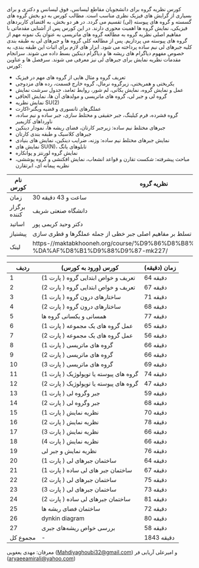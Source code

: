 کورس نظریه گروه برای دانشجویان مقاطع لیسانس، فوق لیسانس و دکتری و برای بسیاری از گرایش های فیزیک نظری مناسب است. مطالب کورس به دو بخش گروه های گسسته و گروه های پیوسته (لی) تقسیم می گردد. در هر دو بخش، به اقتضای کاربردهای فیزیکی، نمایش گروه ها اهمیت محوری دارند. در این کورس پس از آشنایی مقدماتی با مفاهیم اصلی نظریه گروه به مطالعه گروه های ماتریسی به عنوان یک نمونه مهم از گروه های پیوسته می پردازیم. پس از مطالعه کلی گروه ها و جبرهای لی به طبقه بندی کلیه جبرهای لی نیم ساده پرداخته می شود. ابزار های لازم برای اثبات این طبقه بندی، به خصوص مفهوم دیاگرام های ریشه ها و دیاگرام دینکین بسط داده می شوند. سرانجام مقدمات نظریه نمایش برای جبرهای لی نیز معرفی می شوند.
سرفصل ها و عناوین کورس:

- تعریف گروه و مثال هایی از گروه های مهم در فیزیک
- یکریختی و همریختی، زیرگروه نرمال، گروه خارج قسمت، رده های مزدوجی
- عمل و نمایش گروه، نمایش یکانی، لم شور، روابط تعامد، جدول سرشت نمایش
- گروه لی و جبر لی، گروه های ماتریسی و مولدهای آن ها، نمایش الحاقی
- نمایش نظریه SU(2)
- عملگرهای تانسوری و قضیه ویگنر‐اکارت
- گروه فشرده، فرم کیلینگ، جبر حقیقی و مختلط سازی، جبر ساده و نیم ساده، ناورداهای کازیمیر
- جبرهای مختلط نیم ساده: زیرجبر کارتان، فضای ریشه ها، نمودار دینکین
- جبرهای کلاسیک و طبقه بندی کارتان
- نمایش جبرهای مختلط نیم ساده: وزنه، ضرایب دینکین، نمایش های بنیادی
- نمایش های  SU(N)، تابلوهای یانگ
- نمایش گروه لورنتز و پوانکاره
- مباحث پیشرفته: شکست تقارن و قواعد انشعاب، نمایش افکنشی و گروه پوششی، نظریه پیمانه ای، ابرتقارن

| نام کورس     | نظریه گروه                                                                                      |
|--------------|-------------------------------------------------------------------------------------------------|
| زمان         | 30 ساعت و 43 دقیقه                                                                              |
| برگزار کننده | دانشگاه صنعتی شریف                                                                              |
| اساتید       | دکتر وحید کریمی پور                                                                             |
| پیشنیاز      | تسلط بر مفاهیم اصلی جبر خطی از جمله عملگرها و قطری سازی                                         |
| لینک         | https-//maktabkhooneh.org/course/%D9%86%D8%B8%D8%B1%DB%8C%D9%87-%DA%AF%D8%B1%D9%88%D9%87-mk227/ |

| ردیف     | کورس (ورود به کورس)                    | زمان (دقیقه) |
|----------|----------------------------------------|--------------|
| 1        | تعریف و خواص ابتدایی گروه ( پارت 1)    | 64 دقیقه     |
| 2        | تعریف و خواص ابتدایی گروه ( پارت 2)    | 67 دقیقه     |
| 3        | ساختارهای درون گروه ( پارت 1)          | 71 دقیقه     |
| 4        | ساختارهای درون گروه ( پارت 2)          | 68 دقیقه     |
| 5        | همسانی و یکسانی گروه ها                | 77 دقیقه     |
| 6        | عمل گروه های یک مجموعه ( پارت 1)       | 65 دقیقه     |
| 7        | عمل گروه های یک مجموعه ( پارت 2)       | 56 دقیقه     |
| 8        | گروه های ماتریسی ( پارت 1)             | 66 دقیقه     |
| 9        | گروه های ماتریسی ( پارت 2)             | 66 دقیقه     |
| 10       | گروه های ماتریسی ( پارت 3)             | 69 دقیقه     |
| 11       | گروه های پیوسته یا توپولوژیک ( پارت 1) | 74 دقیقه     |
| 12       | گروه های پیوسته یا توپولوژیک ( پارت 2) | 47 دقیقه     |
| 13       | جبر وگروه لی ( پارت 1)                 | 59 دقیقه     |
| 14       | جبر وگروه لی ( پارت 2)                 | 68 دقیقه     |
| 15       | نظریه نمایش ( پارت 1)                  | 70 دقیقه     |
| 16       | نظریه نمایش ( پارت 2)                  | 78 دقیقه     |
| 17       | نظریه نمایش ( پارت 3)                  | 66 دقیقه     |
| 18       | نظریه نمایش ( پارت 4)                  | 66 دقیقه     |
| 19       | نظریه نمایش و جبر لی                   | 76 دقیقه     |
| 20       | ساختمان جبرهای لی ( پارت 1)            | 64 دقیقه     |
| 21       | ساختمان جبر های لی ساده ( پارت 1)      | 67 دقیقه     |
| 22       | ساختمان جبرهای لی ( پارت 2)            | 75 دقیقه     |
| 23       | ساختمان جبرهای لی ( پارت 3)            | 73 دقیقه     |
| 24       | ساختمان جبرهای لی ساده ( پارت 2)       | 81 دقیقه     |
| 25       | ساختمان فضای ریشه ها                   | 72 دقیقه     |
| 26       | dynkin diagram                         | 80 دقیقه     |
| 27       | بررسی خواص ریشه‌های جبری               | 58 دقیقه     |
| مجموع کل | -                                      | 1843 دقیقه   |

معرفان: مهدی یعغوبی (Mahdiyaghoubi32@gmail.com) و امیرعلی آریایی فر (aryaeeamirali@yahoo.com)